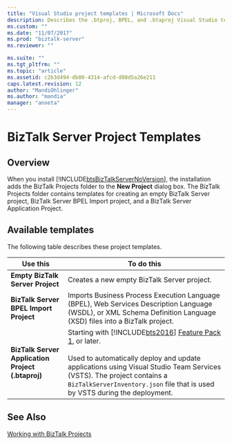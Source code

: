```yaml
---
title: "Visual Studio project templates | Microsoft Docs"
description: Describes the .btproj, BPEL, and .btaproj Visual Studio templates used by BizTalk Server
ms.custom: ""
ms.date: "11/07/2017"
ms.prod: "biztalk-server"
ms.reviewer: ""

ms.suite: ""
ms.tgt_pltfrm: ""
ms.topic: "article"
ms.assetid: c2b3d494-db80-4314-afcd-d08d5a26e211
caps.latest.revision: 12
author: "MandiOhlinger"
ms.author: "mandia"
manager: "anneta"
---
```

# BizTalk Server Project Templates

## Overview
When you install [!INCLUDE[btsBizTalkServerNoVersion](../includes/btsbiztalkservernoversion-md.md)], the installation adds the BizTalk Projects folder to the **New Project** dialog box. The BizTalk Projects folder contains templates for creating an empty BizTalk Server project, BizTalk Server BPEL Import project, and a BizTalk Server Application Project.

## Available templates
The following table describes these project templates.  


|                     Use this                      |                                                                                                                                                                   To do this                                                                                                                                                                   |
|---------------------------------------------------|------------------------------------------------------------------------------------------------------------------------------------------------------------------------------------------------------------------------------------------------------------------------------------------------------------------------------------------------|
|         **Empty BizTalk Server Project**          |                                                                                                                                                  Creates a new empty BizTalk Server project.                                                                                                                                                   |
|      **BizTalk Server BPEL Import Project**       |                                                                                      Imports Business Process Execution Language (BPEL), Web Services Description Language (WSDL), or XML Schema Definition Language (XSD) files into a BizTalk project.                                                                                       |
| **BizTalk Server Application Project (.btaproj)** | Starting with [!INCLUDE[bts2016](../includes/bts2016-md.md)] [Feature Pack 1](../core/configure-the-feature-pack.md), or later. <br/><br/>Used to automatically deploy and update applications using Visual Studio Team Services (VSTS). The project contains a `BizTalkServerInventory.json` file that is used by VSTS during the deployment. |

## See Also  
 [Working with BizTalk Projects](../core/working-with-biztalk-projects.md)
